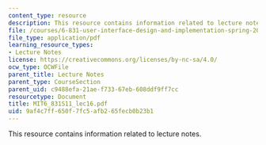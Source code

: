 ```yaml
---
content_type: resource
description: This resource contains information related to lecture notes.
file: /courses/6-831-user-interface-design-and-implementation-spring-2011/9af4c7ff650f7fc5afb265fecb0b23b1_MIT6_831S11_lec16.pdf
file_type: application/pdf
learning_resource_types:
- Lecture Notes
license: https://creativecommons.org/licenses/by-nc-sa/4.0/
ocw_type: OCWFile
parent_title: Lecture Notes
parent_type: CourseSection
parent_uid: c9488efa-21ae-f733-67eb-608ddf9ff7cc
resourcetype: Document
title: MIT6_831S11_lec16.pdf
uid: 9af4c7ff-650f-7fc5-afb2-65fecb0b23b1
---
```

This resource contains information related to lecture notes.